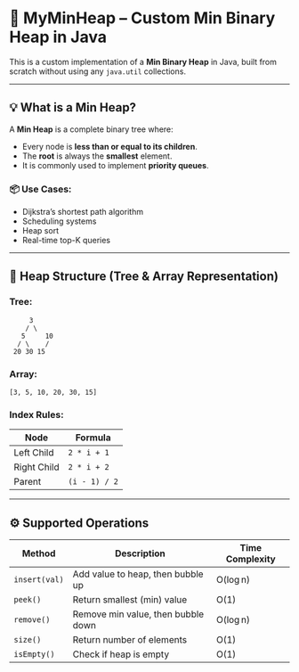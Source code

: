 # 🔽 MyMinHeap – Custom Min Binary Heap in Java

This is a custom implementation of a **Min Binary Heap** in Java, built from scratch without using any `java.util` collections.

---

## 💡 What is a Min Heap?

A **Min Heap** is a complete binary tree where:

- Every node is **less than or equal to its children**.
- The **root** is always the **smallest** element.
- It is commonly used to implement **priority queues**.

### 📦 Use Cases:
- Dijkstra’s shortest path algorithm
- Scheduling systems
- Heap sort
- Real-time top-K queries

---

## 🌲 Heap Structure (Tree & Array Representation)

### Tree:
```
     3
    / \
   5     10 
  / \    / 
 20 30 15
```
### Array:
```
[3, 5, 10, 20, 30, 15]
```

### Index Rules:
| Node        | Formula       |
|-------------|---------------|
| Left Child  | `2 * i + 1`   |
| Right Child | `2 * i + 2`   |
| Parent      | `(i - 1) / 2` |

---

## ⚙️ Supported Operations

| Method         | Description                             | Time Complexity |
|----------------|-----------------------------------------|------------------|
| `insert(val)`  | Add value to heap, then bubble up       | O(log n)         |
| `peek()`       | Return smallest (min) value             | O(1)             |
| `remove()`     | Remove min value, then bubble down      | O(log n)         |
| `size()`       | Return number of elements               | O(1)             |
| `isEmpty()`    | Check if heap is empty                  | O(1)             |
